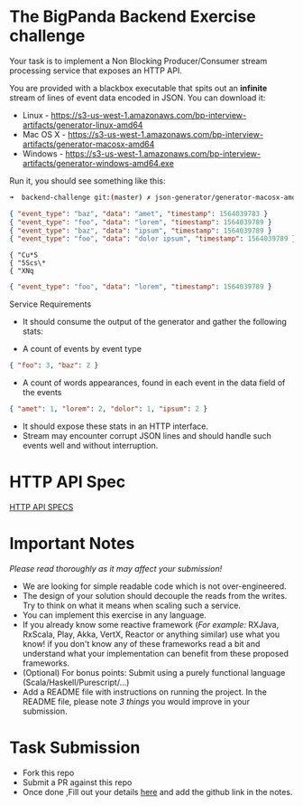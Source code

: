 # The BigPanda Backend Exercise challenge

Your task is to implement a Non Blocking Producer/Consumer stream processing service that exposes an HTTP API.

You are provided with a blackbox executable that spits out an __infinite__ stream of lines of event data encoded in JSON. You can download it:
* Linux - https://s3-us-west-1.amazonaws.com/bp-interview-artifacts/generator-linux-amd64
* Mac OS X - https://s3-us-west-1.amazonaws.com/bp-interview-artifacts/generator-macosx-amd64
* Windows - https://s3-us-west-1.amazonaws.com/bp-interview-artifacts/generator-windows-amd64.exe

Run it, you should see something like this:
```bash
➜  backend-challenge git:(master) ✗ json-generator/generator-macosx-amd64
```
```json
{ "event_type": "baz", "data": "amet", "timestamp": 1564039783 }
{ "event_type": "foo", "data": "lorem", "timestamp": 1564039789 }
{ "event_type": "baz", "data": "ipsum", "timestamp": 1564039789 }
{ "event_type": "foo", "data": "dolor ipsum", "timestamp": 1564039789 }
```
```
{ "Cu*S
{ "5Scs\*
{ "XNq
```
```json
{ "event_type": "foo", "data": "lorem", "timestamp": 1564039789 }
```

Service Requirements

* It should consume the output of the generator and gather the following stats:
- A count of events by event type
```json
{ "foo": 3, "baz": 2 }
```
- A count of words appearances, found in each event in the data field of the events
```json
{ "amet": 1, "lorem": 2, "dolor": 1, "ipsum": 2 }
```
- It should expose these stats in an HTTP interface.
- Stream may encounter corrupt JSON lines and should handle such events well and without interruption.

# HTTP API Spec

[HTTP API SPECS](https://bigpandaio.github.io/challenge/index.html)

# Important Notes 

*_Please read thoroughly as it may affect your submission!_*

* We are looking for simple readable code which is not over-engineered.
* The design of your solution should decouple the reads from the writes. Try to think on what it means when scaling such a service.
* You can implement this exercise in any language.
* If you already know some reactive framework (*For example:* RXJava, RxScala, Play, Akka, VertX, Reactor or anything similar) use what you know! if you don't know any of these frameworks read a bit and understand what your implementation can benefit from these proposed frameworks.
* (Optional) For bonus points: Submit using a purely functional language (Scala/Haskell/Purescript/...)
* Add a README file  with instructions on running the project. In the README file, please note *3 things* you would improve in your submission.

# Task Submission

- Fork this repo
- Submit a PR against this repo
- Once done ,Fill out your details [here](https://www.comeet.co/jobs/bigpanda/21.009/senior-backend-engineer/C7.706) and add the github link in the notes. 
